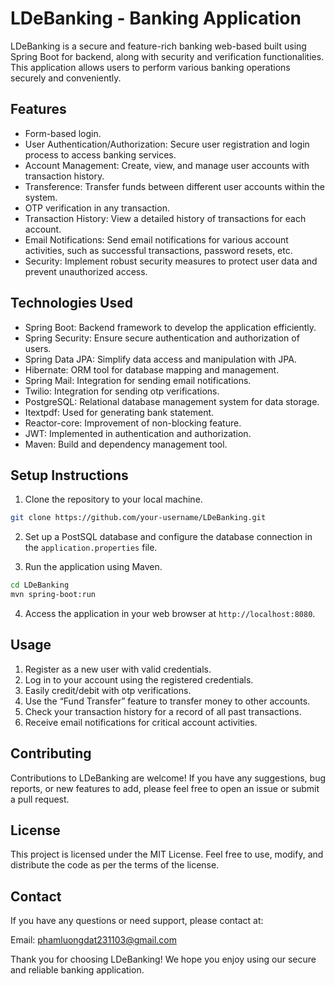 # LDeBanking - Banking Application

LDeBanking is a secure and feature-rich banking web-based built using Spring Boot for backend, along with security and verification functionalities. This application allows users to perform various banking operations securely and conveniently.

## Features

- Form-based login.
- User Authentication/Authorization: Secure user registration and login process to access banking services.
- Account Management: Create, view, and manage user accounts with transaction history.
- Transference: Transfer funds between different user accounts within the system.
- OTP verification in any transaction.
- Transaction History: View a detailed history of transactions for each account.
- Email Notifications: Send email notifications for various account activities, such as successful transactions, password resets, etc.
- Security: Implement robust security measures to protect user data and prevent unauthorized access.

## Technologies Used

- Spring Boot: Backend framework to develop the application efficiently.
- Spring Security: Ensure secure authentication and authorization of users.
- Spring Data JPA: Simplify data access and manipulation with JPA.
- Hibernate: ORM tool for database mapping and management.
- Spring Mail: Integration for sending email notifications.
- Twilio: Integration for sending otp verifications.
- PostgreSQL: Relational database management system for data storage.
- Itextpdf: Used for generating bank statement.
- Reactor-core: Improvement of non-blocking feature.
- JWT: Implemented in authentication and authorization.
- Maven: Build and dependency management tool.

## Setup Instructions

1. Clone the repository to your local machine.

```bash
git clone https://github.com/your-username/LDeBanking.git
```
2. Set up a PostSQL database and configure the database connection in the `application.properties` file.

3. Run the application using Maven.

```bash
cd LDeBanking
mvn spring-boot:run
```
4. Access the application in your web browser at `http://localhost:8080`.

## Usage

1. Register as a new user with valid credentials.
2. Log in to your account using the registered credentials.
3. Easily credit/debit with otp verifications.
4. Use the “Fund Transfer” feature to transfer money to other accounts.
5. Check your transaction history for a record of all past transactions.
6. Receive email notifications for critical account activities.

## Contributing

Contributions to LDeBanking are welcome! If you have any suggestions, bug reports, or new features to add, please feel free to open an issue or submit a pull request.

## License

This project is licensed under the MIT License. Feel free to use, modify, and distribute the code as per the terms of the license.

## Contact

If you have any questions or need support, please contact at:

Email: phamluongdat231103@gmail.com

Thank you for choosing LDeBanking! We hope you enjoy using our secure and reliable banking application.
